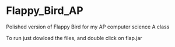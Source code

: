 # Flappy_Bird_AP
Polished version of Flappy Bird for my AP computer science A class

To run just dowload the files, and double click on flap.jar

